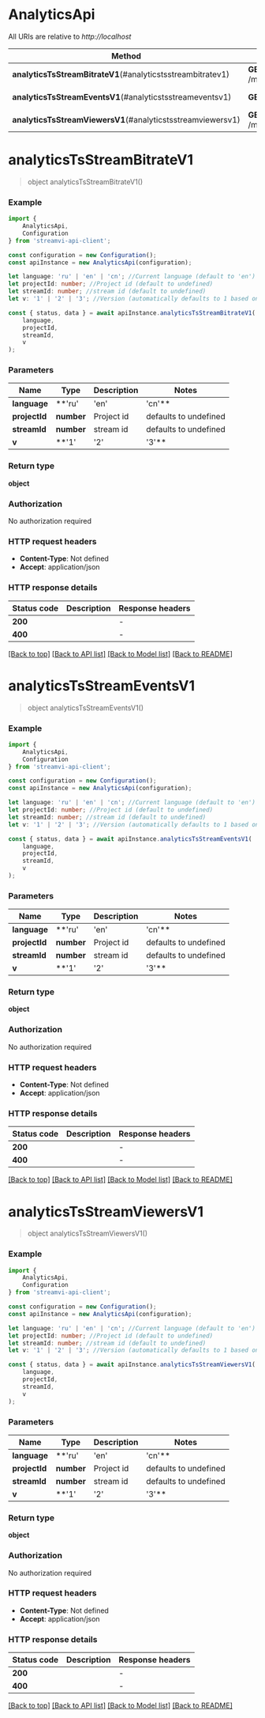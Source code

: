# AnalyticsApi

All URIs are relative to *http://localhost*

|Method | HTTP request | Description|
|------------- | ------------- | -------------|
|**analyticsTsStreamBitrateV1**(#analyticstsstreambitratev1) | **GET** /method/analytics/stream/graph/bitrate | Bitrate for stream|
|**analyticsTsStreamEventsV1**(#analyticstsstreameventsv1) | **GET** /method/analytics/stream/events | Events for stream|
|**analyticsTsStreamViewersV1**(#analyticstsstreamviewersv1) | **GET** /method/analytics/stream/graph/viewers | Viewers for stream|

# **analyticsTsStreamBitrateV1**
> object analyticsTsStreamBitrateV1()


### Example

```typescript
import {
    AnalyticsApi,
    Configuration
} from 'streamvi-api-client';

const configuration = new Configuration();
const apiInstance = new AnalyticsApi(configuration);

let language: 'ru' | 'en' | 'cn'; //Current language (default to 'en')
let projectId: number; //Project id (default to undefined)
let streamId: number; //stream id (default to undefined)
let v: '1' | '2' | '3'; //Version (automatically defaults to 1 based on method version, can be overridden) (optional) (default to '1')

const { status, data } = await apiInstance.analyticsTsStreamBitrateV1(
    language,
    projectId,
    streamId,
    v
);
```

### Parameters

|Name | Type | Description  | Notes|
|------------- | ------------- | ------------- | -------------|
| **language** | **'ru' | 'en' | 'cn'** | Current language | defaults to 'en'|
| **projectId** | **number** | Project id | defaults to undefined|
| **streamId** | **number** | stream id | defaults to undefined|
| **v** | **'1' | '2' | '3'** | Version (automatically defaults to 1 based on method version, can be overridden) | (optional) defaults to '1'|


### Return type

**object**

### Authorization

No authorization required

### HTTP request headers

 - **Content-Type**: Not defined
 - **Accept**: application/json


### HTTP response details
| Status code | Description | Response headers |
|-------------|-------------|------------------|
|**200** |  |  -  |
|**400** |  |  -  |

[[Back to top]](#) [[Back to API list]](../README.md#documentation-for-api-endpoints) [[Back to Model list]](../README.md#documentation-for-models) [[Back to README]](../README.md)

# **analyticsTsStreamEventsV1**
> object analyticsTsStreamEventsV1()


### Example

```typescript
import {
    AnalyticsApi,
    Configuration
} from 'streamvi-api-client';

const configuration = new Configuration();
const apiInstance = new AnalyticsApi(configuration);

let language: 'ru' | 'en' | 'cn'; //Current language (default to 'en')
let projectId: number; //Project id (default to undefined)
let streamId: number; //stream id (default to undefined)
let v: '1' | '2' | '3'; //Version (automatically defaults to 1 based on method version, can be overridden) (optional) (default to '1')

const { status, data } = await apiInstance.analyticsTsStreamEventsV1(
    language,
    projectId,
    streamId,
    v
);
```

### Parameters

|Name | Type | Description  | Notes|
|------------- | ------------- | ------------- | -------------|
| **language** | **'ru' | 'en' | 'cn'** | Current language | defaults to 'en'|
| **projectId** | **number** | Project id | defaults to undefined|
| **streamId** | **number** | stream id | defaults to undefined|
| **v** | **'1' | '2' | '3'** | Version (automatically defaults to 1 based on method version, can be overridden) | (optional) defaults to '1'|


### Return type

**object**

### Authorization

No authorization required

### HTTP request headers

 - **Content-Type**: Not defined
 - **Accept**: application/json


### HTTP response details
| Status code | Description | Response headers |
|-------------|-------------|------------------|
|**200** |  |  -  |
|**400** |  |  -  |

[[Back to top]](#) [[Back to API list]](../README.md#documentation-for-api-endpoints) [[Back to Model list]](../README.md#documentation-for-models) [[Back to README]](../README.md)

# **analyticsTsStreamViewersV1**
> object analyticsTsStreamViewersV1()


### Example

```typescript
import {
    AnalyticsApi,
    Configuration
} from 'streamvi-api-client';

const configuration = new Configuration();
const apiInstance = new AnalyticsApi(configuration);

let language: 'ru' | 'en' | 'cn'; //Current language (default to 'en')
let projectId: number; //Project id (default to undefined)
let streamId: number; //stream id (default to undefined)
let v: '1' | '2' | '3'; //Version (automatically defaults to 1 based on method version, can be overridden) (optional) (default to '1')

const { status, data } = await apiInstance.analyticsTsStreamViewersV1(
    language,
    projectId,
    streamId,
    v
);
```

### Parameters

|Name | Type | Description  | Notes|
|------------- | ------------- | ------------- | -------------|
| **language** | **'ru' | 'en' | 'cn'** | Current language | defaults to 'en'|
| **projectId** | **number** | Project id | defaults to undefined|
| **streamId** | **number** | stream id | defaults to undefined|
| **v** | **'1' | '2' | '3'** | Version (automatically defaults to 1 based on method version, can be overridden) | (optional) defaults to '1'|


### Return type

**object**

### Authorization

No authorization required

### HTTP request headers

 - **Content-Type**: Not defined
 - **Accept**: application/json


### HTTP response details
| Status code | Description | Response headers |
|-------------|-------------|------------------|
|**200** |  |  -  |
|**400** |  |  -  |

[[Back to top]](#) [[Back to API list]](../README.md#documentation-for-api-endpoints) [[Back to Model list]](../README.md#documentation-for-models) [[Back to README]](../README.md)

